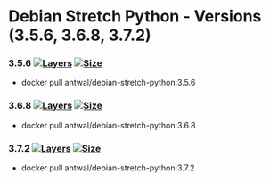 # Debian Stretch Python - Versions (3.5.6, 3.6.8, 3.7.2)

### 3.5.6 [![Layers](https://shields.beevelop.com/docker/image/layers/antwal/debian-stretch-python/3.5.6.svg?style=flat-square)](https://hub.docker.com/r/antwal/debian-stretch-python/) [![Size](https://shields.beevelop.com/docker/image/image-size/antwal/debian-stretch-python/3.5.6.svg?style=flat-square)](https://hub.docker.com/r/antwal/debian-stretch-python/)

- docker pull antwal/debian-stretch-python:3.5.6

### 3.6.8 [![Layers](https://shields.beevelop.com/docker/image/layers/antwal/debian-stretch-python/3.6.8.svg?style=flat-square)](https://hub.docker.com/r/antwal/debian-stretch-python/) [![Size](https://shields.beevelop.com/docker/image/image-size/antwal/debian-stretch-python/3.6.8.svg?style=flat-square)](https://hub.docker.com/r/antwal/debian-stretch-python/)

- docker pull antwal/debian-stretch-python:3.6.8

### 3.7.2 [![Layers](https://shields.beevelop.com/docker/image/layers/antwal/debian-stretch-python/3.7.2.svg?style=flat-square)](https://hub.docker.com/r/antwal/debian-stretch-python/) [![Size](https://shields.beevelop.com/docker/image/image-size/antwal/debian-stretch-python/3.7.2.svg?style=flat-square)](https://hub.docker.com/r/antwal/debian-stretch-python/)

- docker pull antwal/debian-stretch-python:3.7.2
